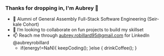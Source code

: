 ### Thanks for dropping in, I'm Aubrey 👋
- 🌱 Alumni of General Assembly Full-Stack Software Engineering (Seir-kale Cohort)
- 👯 I’m looking to collaborate on fun projects to build my skillset
- 📫 Reach me through aubrey.robillard95@gmail.com for LinkedIn @aubreyrobillard
  - if(energy!=NaN){
      keepCoding();
    }else {
      drinkCoffee();
    }

